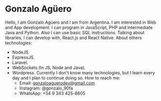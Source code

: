 # Gonzalo Agüero
Hello, I am Gonzalo Agüero and I am from Argentina.
I am interested in Web and App development.
I can program in JavaScript, PHP and intermediate Java and Python. Also I can use basic SQL instructions.
Talking about libraries, I can develop with, React.js and React Native.
About others technologies:
- NodeJS.
- ExpressJS.
- Laravel.
- WebSockets (In JS, Node and Java).
- Wordpress.
Currently I don't know many technologies, but I learn every day and I plan to continue doing so.
How to reach me:
  - Email: gonzaloaguerodev@gmail.com
  - Instagram: @gonzalo_90fa
  - WhatsApp: +54 9 343 425-8605
<!---
gonzalo90fa/gonzalo90fa is a ✨ special ✨ repository because its `README.md` (this file) appears on your GitHub profile.
You can click the Preview link to take a look at your changes.
--->
